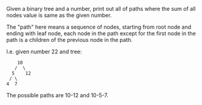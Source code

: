 Given a binary tree and a number, print out all of paths where the sum of all
nodes value is same as the given number.

The "path" here means a sequence of nodes, starting from root node and ending with leaf node,
each node in the path except for the first node in the path is a children of the previous node in the path.

I.e. given number 22 and tree:

```
    10
   /  \
  5    12
 / \
4  7
```

The possible paths are 10-12 and 10-5-7.
